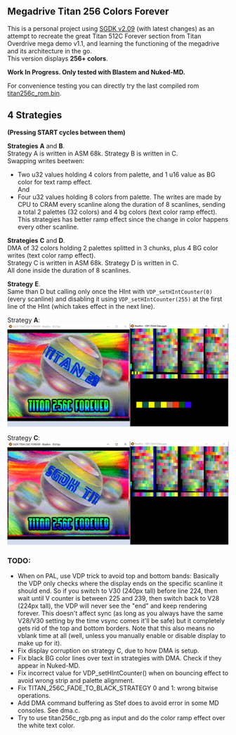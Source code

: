 ## Megadrive Titan 256 Colors Forever

This is a personal project using [SGDK v2.09](https://github.com/Stephane-D/SGDK) (with latest changes) 
as an attempt to recreate the great Titan 512C Forever section from Titan Overdrive mega demo v1.1, 
and learning the functioning of the megadrive and its architecture in the go.  
This version displays **256+ colors**.

**Work In Progress. Only tested with Blastem and Nuked-MD.**

For convenience testing you can directly try the last compiled rom [titan256c_rom.bin](titan256c_rom.bin?raw=true "titan256c_rom.bin").

## 4 Strategies  

**(Pressing START cycles between them)**  

**Strategies** **A** and **B**.  
Strategy A is written in ASM 68k. Strategy B is written in C.  
Swapping writes beetwen:  
- Two u32 values holding 4 colors from palette, and 1 u16 value as BG color for text ramp effect.  
And
- Four u32 values holding 8 colors from palette.
The writes are made by CPU to CRAM every scanline along the duration of 8 scanlines, sending a total 2 palettes (32 colors) and 4 bg colors (text color ramp effect).  
This strategies has better ramp effect since the change in color happens every other scanline.

**Strategies** **C** and **D**.  
DMA of 32 colors holding 2 palettes splitted in 3 chunks, plus 4 BG color writes (text color ramp effect).  
Strategy C is written in ASM 68k. Strategy D is written in C.  
All done inside the duration of 8 scanlines.

**Strategy** **E**.  
Same than D but calling only once the HInt with `VDP_setHIntCounter(0)` (every scanline) and disabling it using 
`VDP_setHIntCounter(255)` at the first line of the HInt (which takes effect in the next line).

Strategy **A**:  
![titan_cpu.jpg](screenshots/titan_cpu.jpg?raw=true "titan_cpu.jpg")

Strategy **C**:  
![titan_dma.jpg](screenshots/titan_dma.jpg?raw=true "titan_dma.jpg")


### TODO:
- When on PAL, use VDP trick to avoid top and bottom bands:
Basically the VDP only checks where the display ends on the specific scanline it should end.
So if you switch to V30 (240px tall) before line 224, then wait until V counter is between 225 and 239, then switch back to V28 (224px tall), 
the VDP will never see the "end" and keep rendering forever.
This doesn't affect sync (as long as you always have the same V28/V30 setting by the time vsync comes it'll be safe) but it completely gets 
rid of the top and bottom borders.
Note that this also means no vblank time at all (well, unless you manually enable or disable display to make up for it).
- Fix display corruption on strategy C, due to how DMA is setup.
- Fix black BG color lines over text in strategies with DMA. Check if they appear in Nuked-MD.
- Fix incorrect value for VDP_setHIntCounter() when on bouncing effect to avoid wrong strip and palette alignment.
- Fix TITAN_256C_FADE_TO_BLACK_STRATEGY 0 and 1: wrong bitwise operations.
- Add DMA command buffering as Stef does to avoid error in some MD consoles. See dma.c.
- Try to use titan256c_rgb.png as input and do the color ramp effect over the white text color.
